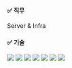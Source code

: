 

#### ✅ 직무

Server & Infra

#### ✅ 기술
<span>
<img src="https://img.shields.io/badge/springboot-6DB33F?style=for-the-badge&logo=springboot&logoColor=white">
</span>
<span>
<img src="https://img.shields.io/badge/amazonaws-232F3E?style=for-the-badge&logo=amazonaws&logoColor=white">
</span>
<span>
<img src="https://img.shields.io/badge/kotlin-AF71A1?style=for-the-badge&logo=java&logoColor=white">
</span>
<span>
<img src="https://img.shields.io/badge/java-007396?style=for-the-badge&logo=java&logoColor=white">
</span>
<span>
<img src="https://img.shields.io/badge/mysql-4479A1?style=for-the-badge&logo=mysql&logoColor=white">
</span>
<span>
<img src="https://img.shields.io/badge/junit-AF71A1?style=for-the-badge&logo=junit5&logoColor=white">
</span>
<span>
<img src="https://img.shields.io/badge/linux-007396?style=for-the-badge&logo=linux&logoColor=white">
</span>
